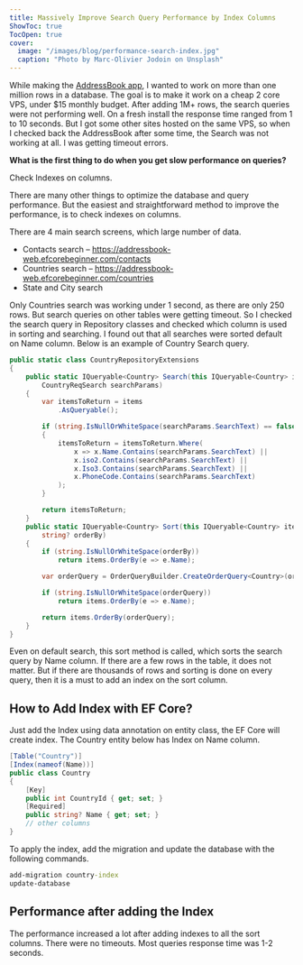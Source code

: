 ```yaml
---
title: Massively Improve Search Query Performance by Index Columns
ShowToc: true
TocOpen: true
cover:
  image: "/images/blog/performance-search-index.jpg"
  caption: "Photo by Marc-Olivier Jodoin on Unsplash"
---
```


While making the [AddressBook app](/addressbook/part-2/), I wanted to work on more than one million rows in a database. The goal is to make it work on a cheap 2 core VPS, under $15 monthly budget. After adding 1M+ rows, the search queries were not performing well. On a fresh install the response time ranged from 1 to 10 seconds. But I got some other sites hosted on the same VPS, so when I checked back the AddressBook after some time, the Search was not working at all. I was getting timeout errors.

**What is the first thing to do when you get slow performance on queries?**

Check Indexes on columns.

There are many other things to optimize the database and query performance. But the easiest and straightforward method to improve the performance, is to check indexes on columns.

There are 4 main search screens, which large number of data.

- Contacts search – https://addressbook-web.efcorebeginner.com/contacts
- Countries search – https://addressbook-web.efcorebeginner.com/countries
- State and City search

Only Countries search was working under 1 second, as there are only 250 rows. But search queries on other tables were getting timeout. So I checked the search query in Repository classes and checked which column is used in sorting and searching. I found out that all searches were sorted default on Name column. Below is an example of Country Search query.

```cs
public static class CountryRepositoryExtensions
{
    public static IQueryable<Country> Search(this IQueryable<Country> items,
        CountryReqSearch searchParams)
    {
        var itemsToReturn = items
            .AsQueryable();

        if (string.IsNullOrWhiteSpace(searchParams.SearchText) == false)
        {
            itemsToReturn = itemsToReturn.Where(
                x => x.Name.Contains(searchParams.SearchText) ||
                x.iso2.Contains(searchParams.SearchText) ||
                x.Iso3.Contains(searchParams.SearchText) ||
                x.PhoneCode.Contains(searchParams.SearchText)
            );
        }

        return itemsToReturn;
    }
    public static IQueryable<Country> Sort(this IQueryable<Country> items,
        string? orderBy)
    {
        if (string.IsNullOrWhiteSpace(orderBy))
            return items.OrderBy(e => e.Name);

        var orderQuery = OrderQueryBuilder.CreateOrderQuery<Country>(orderBy);

        if (string.IsNullOrWhiteSpace(orderQuery))
            return items.OrderBy(e => e.Name);

        return items.OrderBy(orderQuery);
    }
}
```

Even on default search, this sort method is called, which sorts the search query by Name column. If there are a few rows in the table, it does not matter. But if there are thousands of rows and sorting is done on every query, then it is a must to add an index on the sort column.

## How to Add Index with EF Core?

Just add the Index using data annotation on entity class, the EF Core will create index. The Country entity below has Index on Name column.

```cs
[Table("Country")]
[Index(nameof(Name))]
public class Country
{
    [Key]
    public int CountryId { get; set; }
    [Required]
    public string? Name { get; set; }
    // other columns
}
```

To apply the index, add the migration and update the database with the following commands.

```bat
add-migration country-index
update-database
```

## Performance after adding the Index

The performance increased a lot after adding indexes to all the sort columns. There were no timeouts. Most queries response time was 1-2 seconds.